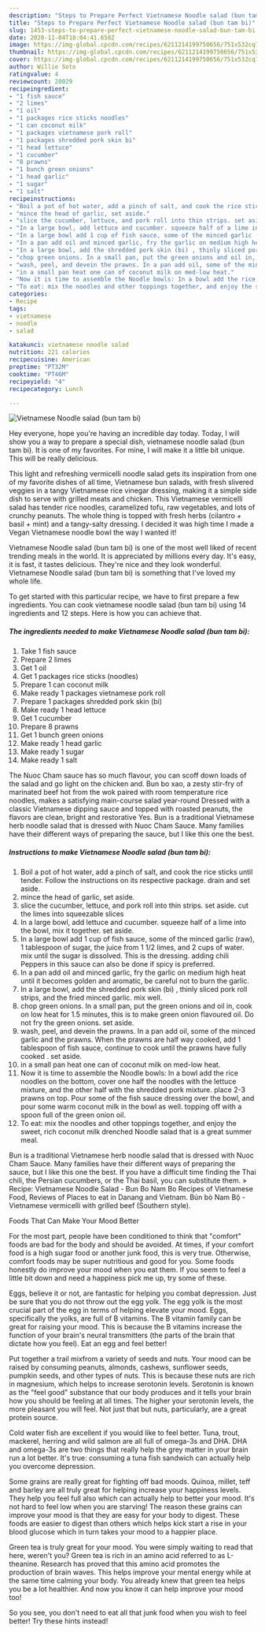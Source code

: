 ```yaml
---
description: "Steps to Prepare Perfect Vietnamese Noodle salad (bun tam bi)"
title: "Steps to Prepare Perfect Vietnamese Noodle salad (bun tam bi)"
slug: 1453-steps-to-prepare-perfect-vietnamese-noodle-salad-bun-tam-bi
date: 2020-11-04T18:04:41.658Z
image: https://img-global.cpcdn.com/recipes/6211214199750656/751x532cq70/vietnamese-noodle-salad-bun-tam-bi-recipe-main-photo.jpg
thumbnail: https://img-global.cpcdn.com/recipes/6211214199750656/751x532cq70/vietnamese-noodle-salad-bun-tam-bi-recipe-main-photo.jpg
cover: https://img-global.cpcdn.com/recipes/6211214199750656/751x532cq70/vietnamese-noodle-salad-bun-tam-bi-recipe-main-photo.jpg
author: Willie Soto
ratingvalue: 4
reviewcount: 20029
recipeingredient:
- "1 fish sauce"
- "2 limes"
- "1 oil"
- "1 packages rice sticks noodles"
- "1 can coconut milk"
- "1 packages vietnamese pork roll"
- "1 packages shredded pork skin bi"
- "1 head lettuce"
- "1 cucumber"
- "8 prawns"
- "1 bunch green onions"
- "1 head garlic"
- "1 sugar"
- "1 salt"
recipeinstructions:
- "Boil a pot of hot water, add a pinch of salt, and cook the rice sticks until tender. Follow the instructions on its respective package. drain and set aside."
- "mince the head of garlic, set aside."
- "slice the cucumber, lettuce, and pork roll into thin strips. set aside. cut the limes into squeezable slices"
- "In a large bowl, add lettuce and cucumber. squeeze half of a lime into the bowl, mix it together. set aside."
- "In a large bowl add 1 cup of fish sauce, some of the minced garlic (raw), 1 tablespoon of sugar, the juice from 1 1/2 limes, and 2 cups of water. mix until the sugar is dissolved. This is the dressing. adding chili Peppers in this sauce can also be done if spicy is preferred."
- "In a pan add oil and minced garlic, fry the garlic on medium high heat until it becomes golden and aromatic, be careful not to burn the garlic."
- "In a large bowl, add the shredded pork skin (bi) , thinly sliced pork roll strips, and the fried minced garlic. mix well."
- "chop green onions. In a small pan, put the green onions and oil in, cook on low heat for 1.5 minutes, this is to make green onion flavoured oil. Do not fry the green onions. set aside."
- "wash, peel, and devein the prawns. In a pan add oil, some of the minced garlic and the prawns. When the prawns are half way cooked, add 1 tablespoon of fish sauce, continue to cook until the prawns have fully cooked . set aside."
- "in a small pan heat one can of coconut milk on med-low heat."
- "Now it is time to assemble the Noodle bowls: In a bowl add the rice noodles on the bottom, cover one half the noodles with the lettuce mixture, and the other half with the shredded pork mixture. place 2-3 prawns on top. Pour some of the fish sauce dressing over the bowl, and pour some warm coconut milk in the bowl as well. topping off with a spoon full of the green onion oil."
- "To eat: mix the noodles and other toppings together, and enjoy the sweet, rich coconut milk drenched Noodle salad that is a great summer meal."
categories:
- Recipe
tags:
- vietnamese
- noodle
- salad

katakunci: vietnamese noodle salad 
nutrition: 221 calories
recipecuisine: American
preptime: "PT32M"
cooktime: "PT46M"
recipeyield: "4"
recipecategory: Lunch

---
```



![Vietnamese Noodle salad (bun tam bi)](https://img-global.cpcdn.com/recipes/6211214199750656/751x532cq70/vietnamese-noodle-salad-bun-tam-bi-recipe-main-photo.jpg)

Hey everyone, hope you're having an incredible day today. Today, I will show you a way to prepare a special dish, vietnamese noodle salad (bun tam bi). It is one of my favorites. For mine, I will make it a little bit unique. This will be really delicious.

This light and refreshing vermicelli noodle salad gets its inspiration from one of my favorite dishes of all time, Vietnamese bun salads, with fresh slivered veggies in a tangy Vietnamese rice vinegar dressing, making it a simple side dish to serve with grilled meats and chicken. This Vietnamese vermicelli salad has tender rice noodles, caramelized tofu, raw vegetables, and lots of crunchy peanuts. The whole thing is topped with fresh herbs (cilantro + basil + mint) and a tangy-salty dressing. I decided it was high time I made a Vegan Vietnamese noodle bowl the way I wanted it!

Vietnamese Noodle salad (bun tam bi) is one of the most well liked of recent trending meals in the world. It is appreciated by millions every day. It's easy, it is fast, it tastes delicious. They're nice and they look wonderful. Vietnamese Noodle salad (bun tam bi) is something that I've loved my whole life.


To get started with this particular recipe, we have to first prepare a few ingredients. You can cook vietnamese noodle salad (bun tam bi) using 14 ingredients and 12 steps. Here is how you can achieve that.

<!--inarticleads1-->

##### The ingredients needed to make Vietnamese Noodle salad (bun tam bi):

1. Take 1 fish sauce
1. Prepare 2 limes
1. Get 1 oil
1. Get 1 packages rice sticks (noodles)
1. Prepare 1 can coconut milk
1. Make ready 1 packages vietnamese pork roll
1. Prepare 1 packages shredded pork skin (bi)
1. Make ready 1 head lettuce
1. Get 1 cucumber
1. Prepare 8 prawns
1. Get 1 bunch green onions
1. Make ready 1 head garlic
1. Make ready 1 sugar
1. Make ready 1 salt


The Nuoc Cham sauce has so much flavour, you can scoff down loads of the salad and go light on the chicken and. Bun bo xao, a zesty stir-fry of marinated beef hot from the wok paired with room temperature rice noodles, makes a satisfying main-course salad year-round Dressed with a classic Vietnamese dipping sauce and topped with roasted peanuts, the flavors are clean, bright and restorative Yes. Bun is a traditional Vietnamese herb noodle salad that is dressed with Nuoc Cham Sauce. Many families have their different ways of preparing the sauce, but I like this one the best. 

<!--inarticleads2-->

##### Instructions to make Vietnamese Noodle salad (bun tam bi):

1. Boil a pot of hot water, add a pinch of salt, and cook the rice sticks until tender. Follow the instructions on its respective package. drain and set aside.
1. mince the head of garlic, set aside.
1. slice the cucumber, lettuce, and pork roll into thin strips. set aside. cut the limes into squeezable slices
1. In a large bowl, add lettuce and cucumber. squeeze half of a lime into the bowl, mix it together. set aside.
1. In a large bowl add 1 cup of fish sauce, some of the minced garlic (raw), 1 tablespoon of sugar, the juice from 1 1/2 limes, and 2 cups of water. mix until the sugar is dissolved. This is the dressing. adding chili Peppers in this sauce can also be done if spicy is preferred.
1. In a pan add oil and minced garlic, fry the garlic on medium high heat until it becomes golden and aromatic, be careful not to burn the garlic.
1. In a large bowl, add the shredded pork skin (bi) , thinly sliced pork roll strips, and the fried minced garlic. mix well.
1. chop green onions. In a small pan, put the green onions and oil in, cook on low heat for 1.5 minutes, this is to make green onion flavoured oil. Do not fry the green onions. set aside.
1. wash, peel, and devein the prawns. In a pan add oil, some of the minced garlic and the prawns. When the prawns are half way cooked, add 1 tablespoon of fish sauce, continue to cook until the prawns have fully cooked . set aside.
1. in a small pan heat one can of coconut milk on med-low heat.
1. Now it is time to assemble the Noodle bowls: In a bowl add the rice noodles on the bottom, cover one half the noodles with the lettuce mixture, and the other half with the shredded pork mixture. place 2-3 prawns on top. Pour some of the fish sauce dressing over the bowl, and pour some warm coconut milk in the bowl as well. topping off with a spoon full of the green onion oil.
1. To eat: mix the noodles and other toppings together, and enjoy the sweet, rich coconut milk drenched Noodle salad that is a great summer meal.


Bun is a traditional Vietnamese herb noodle salad that is dressed with Nuoc Cham Sauce. Many families have their different ways of preparing the sauce, but I like this one the best. If you have a difficult time finding the Thai chili, the Persian cucumbers, or the Thai basil, you can substitute them. » Recipe: Vietnamese Noodle Salad - Bun Bo Nam Bo Recipes of Vietnamese Food, Reviews of Places to eat in Danang and Vietnam. Bún bò Nam Bộ - Vietnamese vermicelli with grilled beef (Southern style). 

Foods That Can Make Your Mood Better


For the most part, people have been conditioned to think that "comfort" foods are bad for the body and should be avoided. At times, if your comfort food is a high sugar food or another junk food, this is very true. Otherwise, comfort foods may be super nutritious and good for you. Some foods honestly do improve your mood when you eat them. If you seem to feel a little bit down and need a happiness pick me up, try some of these.

Eggs, believe it or not, are fantastic for helping you combat depression. Just be sure that you do not throw out the egg yolk. The egg yolk is the most crucial part of the egg in terms of helping elevate your mood. Eggs, specifically the yolks, are full of B vitamins. The B vitamin family can be great for raising your mood. This is because the B vitamins increase the function of your brain's neural transmitters (the parts of the brain that dictate how you feel). Eat an egg and feel better!

Put together a trail mixfrom a variety of seeds and nuts. Your mood can be raised by consuming peanuts, almonds, cashews, sunflower seeds, pumpkin seeds, and other types of nuts. This is because these nuts are rich in magnesium, which helps to increase serotonin levels. Serotonin is known as the "feel good" substance that our body produces and it tells your brain how you should be feeling at all times. The higher your serotonin levels, the more pleasant you will feel. Not just that but nuts, particularly, are a great protein source.

Cold water fish are excellent if you would like to feel better. Tuna, trout, mackerel, herring and wild salmon are all full of omega-3s and DHA. DHA and omega-3s are two things that really help the grey matter in your brain run a lot better. It's true: consuming a tuna fish sandwich can actually help you overcome depression. 

Some grains are really great for fighting off bad moods. Quinoa, millet, teff and barley are all truly great for helping increase your happiness levels. They help you feel full also which can actually help to better your mood. It's not hard to feel low when you are starving! The reason these grains can improve your mood is that they are easy for your body to digest. These foods are easier to digest than others which helps kick start a rise in your blood glucose which in turn takes your mood to a happier place.

Green tea is truly great for your mood. You were simply waiting to read that here, weren't you? Green tea is rich in an amino acid referred to as L-theanine. Research has proved that this amino acid promotes the production of brain waves. This helps improve your mental energy while at the same time calming your body. You already knew that green tea helps you be a lot healthier. And now you know it can help improve your mood too!

So you see, you don't need to eat all that junk food when you wish to feel better! Try  these hints  instead!

